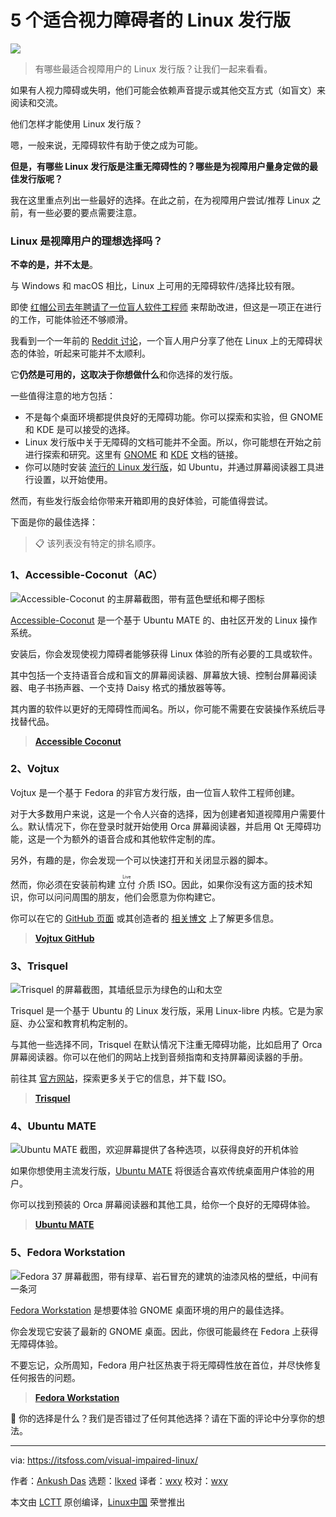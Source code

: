 [#]: subject: "5 Linux Distros for Visually Impaired People"
[#]: via: "https://itsfoss.com/visual-impaired-linux/"
[#]: author: "Ankush Das https://itsfoss.com/author/ankush/"
[#]: collector: "lkxed"
[#]: translator: "wxy"
[#]: reviewer: "wxy"
[#]: publisher: "wxy"
[#]: url: "https://linux.cn/article-15523-1.html"

5 个适合视力障碍者的 Linux 发行版
======

![][0]

> 有哪些最适合视障用户的 Linux 发行版？让我们一起来看看。

如果有人视力障碍或失明，他们可能会依赖声音提示或其他交互方式（如盲文）来阅读和交流。

他们怎样才能使用 Linux 发行版？

嗯，一般来说，无障碍软件有助于使之成为可能。

**但是，有哪些 Linux 发行版是注重无障碍性的？哪些是为视障用户量身定做的最佳发行版呢？**

我在这里重点列出一些最好的选择。在此之前，在为视障用户尝试/推荐 Linux 之前，有一些必要的要点需要注意。

### Linux 是视障用户的理想选择吗？

**不幸的是，并不太是**。

与 Windows 和 macOS 相比，Linux 上可用的无障碍软件/选择比较有限。

即使 [红帽公司去年聘请了一位盲人软件工程师][1] 来帮助改进，但这是一项正在进行的工作，可能体验还不够顺滑。

我看到一个一年前的 [Reddit 讨论][2]，一个盲人用户分享了他在 Linux 上的无障碍状态的体验，听起来可能并不太顺利。

它**仍然是可用的，这取决于你想做什么**和你选择的发行版。

一些值得注意的地方包括：

- 不是每个桌面环境都提供良好的无障碍功能。你可以探索和实验，但 GNOME 和 KDE 是可以接受的选择。
- Linux 发行版中关于无障碍的文档可能并不全面。所以，你可能想在开始之前进行探索和研究。这里有 [GNOME][3] 和 [KDE][4] 文档的链接。
- 你可以随时安装 [流行的 Linux 发行版][5]，如 Ubuntu，并通过屏幕阅读器工具进行设置，以开始使用。

然而，有些发行版会给你带来开箱即用的良好体验，可能值得尝试。

下面是你的最佳选择：

> 📋 该列表没有特定的排名顺序。

### 1、Accessible-Coconut（AC）

![Accessible-Coconut 的主屏幕截图，带有蓝色壁纸和椰子图标][6]

[Accessible-Coconut][7] 是一个基于 Ubuntu MATE 的、由社区开发的 Linux 操作系统。

安装后，你会发现使视力障碍者能够获得 Linux 体验的所有必要的工具或软件。

其中包括一个支持语音合成和盲文的屏幕阅读器、屏幕放大镜、控制台屏幕阅读器、电子书扬声器、一个支持 Daisy 格式的播放器等等。

其内置的软件以更好的无障碍性而闻名。所以，你可能不需要在安装操作系统后寻找替代品。

> **[Accessible Coconut][7]**

### 2、Vojtux

Vojtux 是一个基于 Fedora 的非官方发行版，由一位盲人软件工程师创建。

对于大多数用户来说，这是一个令人兴奋的选择，因为创建者知道视障用户需要什么。默认情况下，你在登录时就开始使用 Orca 屏幕阅读器，并启用 Qt 无障碍功能，这是一个为额外的语音合成和其他软件定制的库。

另外，有趣的是，你会发现一个可以快速打开和关闭显示器的脚本。

然而，你必须在安装前构建 <ruby>立付<rt>Live</rt></ruby> 介质 ISO。因此，如果你没有这方面的技术知识，你可以问问周围的朋友，他们会愿意为你构建它。

你可以在它的 [GitHub 页面][8] 或其创造者的 [相关博文][9] 上了解更多信息。

> **[Vojtux GitHub][8]**

### 3、Trisquel

![Trisquel 的屏幕截图，其墙纸显示为绿色的山和太空][10]

Trisquel 是一个基于 Ubuntu 的 Linux 发行版，采用 Linux-libre 内核。它是为家庭、办公室和教育机构定制的。

与其他一些选择不同，Trisquel 在默认情况下注重无障碍功能，比如启用了 Orca 屏幕阅读器。你可以在他们的网站上找到音频指南和支持屏幕阅读器的手册。

前往其 [官方网站][11]，探索更多关于它的信息，并下载 ISO。

> **[Trisquel][11]**

### 4、Ubuntu MATE

![Ubuntu MATE 截图，欢迎屏幕提供了各种选项，以获得良好的开机体验][12]

如果你想使用主流发行版，[Ubuntu MATE][13] 将很适合喜欢传统桌面用户体验的用户。

你可以找到预装的 Orca 屏幕阅读器和其他工具，给你一个良好的无障碍体验。

> **[Ubuntu MATE][13]**

### 5、Fedora Workstation

![Fedora 37 屏幕截图，带有绿草、岩石冒充的建筑的油漆风格的壁纸，中间有一条河][14]

[Fedora Workstation][15] 是想要体验 GNOME 桌面环境的用户的最佳选择。

你会发现它安装了最新的 GNOME 桌面。因此，你很可能最终在 Fedora 上获得无障碍体验。

不要忘记，众所周知，Fedora 用户社区热衷于将无障碍性放在首位，并尽快修复任何报告的问题。

> **[Fedora Workstation][15]**

💬 你的选择是什么？我们是否错过了任何其他选择？请在下面的评论中分享你的想法。

--------------------------------------------------------------------------------

via: https://itsfoss.com/visual-impaired-linux/

作者：[Ankush Das][a]
选题：[lkxed][b]
译者：[wxy](https://github.com/wxy)
校对：[wxy](https://github.com/wxy)

本文由 [LCTT](https://github.com/LCTT/TranslateProject) 原创编译，[Linux中国](https://linux.cn/) 荣誉推出

[a]: https://itsfoss.com/author/ankush/
[b]: https://github.com/lkxed
[1]: https://news.itsfoss.com/red-hat-accessibility-gnome/
[2]: https://www.reddit.com/r/linux/comments/s3vvot/state_of_accessibility_on_linux_perspective_of_a/
[3]: https://wiki.gnome.org/Accessibility
[4]: https://community.kde.org/Accessibility
[5]: https://itsfoss.com/best-linux-distributions/
[6]: https://itsfoss.com/content/images/2023/01/ac-distro-screenshot.jpg
[7]: https://zendalona.com/accessible-coconut/
[8]: https://github.com/vojtapolasek/vojtux
[9]: https://opensource.com/article/22/9/linux-visually-impaired-users
[10]: https://itsfoss.com/content/images/2023/01/trisquel-distro-screenshot.jpg
[11]: https://trisquel.info/en
[12]: https://itsfoss.com/content/images/2023/01/ubuntu-mate-screenshot.jpg
[13]: https://ubuntu-mate.org
[14]: https://itsfoss.com/content/images/2023/01/image-31.png
[15]: https://getfedora.org/en/workstation/
[0]: https://img.linux.net.cn/data/attachment/album/202302/08/233736xssinjunsujjcacs.jpg